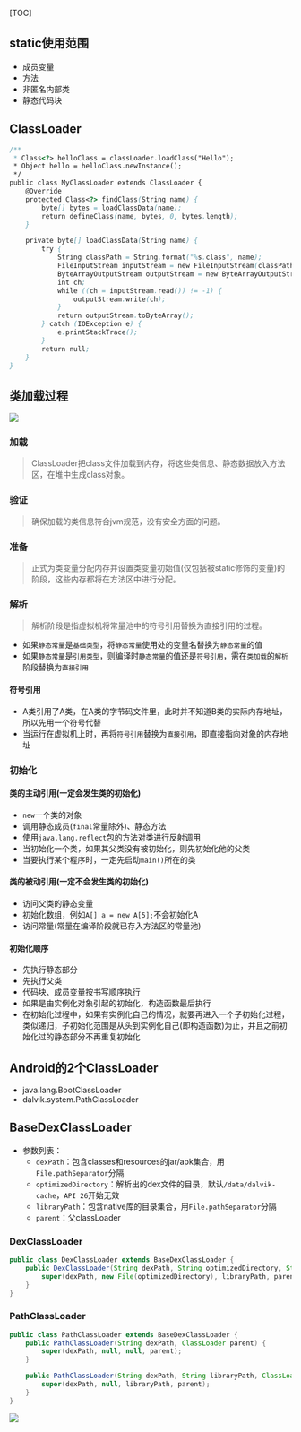 [TOC]

## static使用范围
* 成员变量
* 方法
* 非匿名内部类
* 静态代码块

## ClassLoader
```java
/**
 * Class<?> helloClass = classLoader.loadClass("Hello");
 * Object hello = helloClass.newInstance();
 */
public class MyClassLoader extends ClassLoader {
    @Override
    protected Class<?> findClass(String name) {
        byte[] bytes = loadClassData(name);
        return defineClass(name, bytes, 0, bytes.length);
    }

    private byte[] loadClassData(String name) {
        try {
            String classPath = String.format("%s.class", name);
            FileInputStream inputStream = new FileInputStream(classPath);
            ByteArrayOutputStream outputStream = new ByteArrayOutputStream();
            int ch;
            while ((ch = inputStream.read()) != -1) {
                outputStream.write(ch);
            }
            return outputStream.toByteArray();
        } catch (IOException e) {
            e.printStackTrace();
        }
        return null;
    }
}
```

## 类加载过程
![](https://gitee.com/hysbtr/pic/raw/master/classLoader.png)
### 加载
> ClassLoader把class文件加载到内存，将这些类信息、静态数据放入方法区，在堆中生成class对象。

### 验证
> 确保加载的类信息符合jvm规范，没有安全方面的问题。

### 准备
> 正式为类变量分配内存并设置类变量初始值(仅包括被static修饰的变量)的阶段，这些内存都将在方法区中进行分配。

### 解析
> 解析阶段是指虚拟机将常量池中的符号引用替换为直接引用的过程。

* 如果`静态常量`是`基础类型`，将`静态常量`使用处的变量名替换为`静态常量`的值
* 如果`静态常量`是`引用类型`，则编译时`静态常量`的值还是`符号引用`，需在`类加载`的`解析`阶段替换为`直接引用`

#### 符号引用
* A类引用了A类，在A类的字节码文件里，此时并不知道B类的实际内存地址，所以先用一个符号代替
* 当运行在虚拟机上时，再将`符号引用`替换为`直接引用`，即直接指向对象的内存地址

### 初始化
#### 类的主动引用(一定会发生类的初始化)
* `new`一个类的对象
* 调用静态成员(`final`常量除外)、静态方法
* 使用`java.lang.reflect`包的方法对类进行反射调用
* 当初始化一个类，如果其父类没有被初始化，则先初始化他的父类
* 当要执行某个程序时，一定先启动`main()`所在的类

#### 类的被动引用(一定不会发生类的初始化)
* 访问父类的静态变量
* 初始化数组，例如`A[] a = new A[5];`不会初始化A
* 访问常量(常量在编译阶段就已存入方法区的常量池)

#### 初始化顺序
* 先执行静态部分
* 先执行父类
* 代码块、成员变量按书写顺序执行
* 如果是由实例化对象引起的初始化，构造函数最后执行
* 在初始化过程中，如果有实例化自己的情况，就要再进入一个子初始化过程，类似递归，子初始化范围是从头到实例化自己(即构造函数)为止，并且之前初始化过的静态部分不再重复初始化

## Android的2个ClassLoader
* java.lang.BootClassLoader
* dalvik.system.PathClassLoader

## BaseDexClassLoader
* 参数列表：
	* `dexPath`：包含classes和resources的jar/apk集合，用`File.pathSeparator`分隔
	* `optimizedDirectory`：解析出的dex文件的目录，默认`/data/dalvik-cache`，`API 26`开始无效
	* `libraryPath`：包含native库的目录集合，用`File.pathSeparator`分隔
	* `parent`：父classLoader

### DexClassLoader
```java
public class DexClassLoader extends BaseDexClassLoader {
    public DexClassLoader(String dexPath, String optimizedDirectory, String libraryPath, ClassLoader parent) {
        super(dexPath, new File(optimizedDirectory), libraryPath, parent);
    }
}
```

### PathClassLoader
```java
public class PathClassLoader extends BaseDexClassLoader {
    public PathClassLoader(String dexPath, ClassLoader parent) {
        super(dexPath, null, null, parent);
    }

    public PathClassLoader(String dexPath, String libraryPath, ClassLoader parent) {
        super(dexPath, null, libraryPath, parent);
    }
}
```

![](https://gitee.com/hysbtr/pic/raw/master/BaseDexClassLoader.png)

